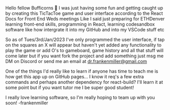 Hello fellow Bufficorns 🦬
 I was just having some fun and getting caught up by creating this TicTacToe game and user interface according to the React Docs for Front End Weds meetings 
 Like I said just preparing for ETHDenver learning front-end skills, programming in React, learning codesandbox software like how intergrate it into my GitHub and into my VSCode stuff etc

 So as of Tues/3rd/Jan/2023 I've only programmed the user interface, if tap on the squares an X will appear but haven't yet added any functionality to play the game or add O's to gameboard, game history and all that stuff will come later but if you want fork the project and add something just msg me DM on Discord or send me an email at dr.frankenmiller@gmail.com

 One of the things I'd really like to learn if anyone has time to teach me is how get this app up on GitHub pages... I know it req's a few extra commands and perhaps another dependency for react-build? I'll learn it at some point but if you want tutor me I be super good student!

 I really love learning software, so I'm really hoping to team up with you soon! -frankenmiller
